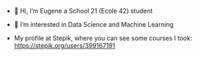 - 👋 Hi, I’m Eugene a School 21 (Ecole 42) student
- 👀 I’m interested in Data Science and Machine Learning

- My profile at Stepik, where you can see some courses I took: https://stepik.org/users/399167191

<!---
MeSugar/MeSugar is a ✨ special ✨ repository because its `README.md` (this file) appears on your GitHub profile.
You can click the Preview link to take a look at your changes.
--->
